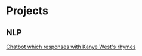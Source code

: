 # Projects

## NLP

[Chatbot which responses with Kanye West's rhymes](https://nbviewer.jupyter.org/github/BradAxl/Projects/blob/master/notebooks/ChatBot.ipynb)

